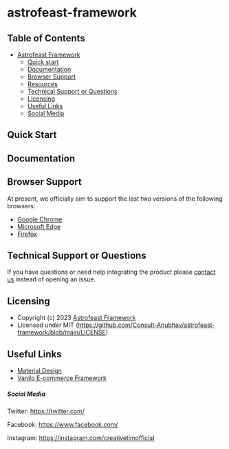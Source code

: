# astrofeast-framework


## Table of Contents

- [Astrofeast Framework]()
  - [Quick start](#quick-start)
  - [Documentation](#documentation)
  - [Browser Support](#browser-support)
  - [Resources](#resources)
  - [Technical Support or Questions](#technical-support-or-questions)
  - [Licensing](#licensing)
  - [Useful Links](#useful-links)
  - [Social Media](#social-media)

## Quick Start

## Documentation

## Browser Support

At present, we officially aim to support the last two versions of the following browsers:
- [Google Chrome]()
- [Microsoft Edge]()
- [Firefox]()

## Technical Support or Questions

If you have questions or need help integrating the product please [contact us](tech@astrofeast.com) instead of opening an issue.

## Licensing

- Copyright (c) 2023 [Astrofeast Framework]()
- Licensed under MIT (https://github.com/Consult-Anubhav/astrofeast-framework/blob/main/LICENSE)

## Useful Links

- [Material Design](https://github.com/creativetimofficial/material-dashboard)
- [Vanilo E-commerce Framework](https://github.com/vanilophp/framework)
  
##### Social Media

Twitter: <https://twitter.com/>

Facebook: <https://www.facebook.com/>

Instagram: <https://instagram.com/creativetimofficial>
